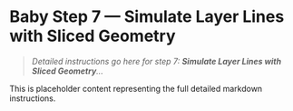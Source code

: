 # Baby Step 7 — Simulate Layer Lines with Sliced Geometry

> *Detailed instructions go here for step 7: **Simulate Layer Lines with Sliced Geometry**...*

This is placeholder content representing the full detailed markdown instructions.

